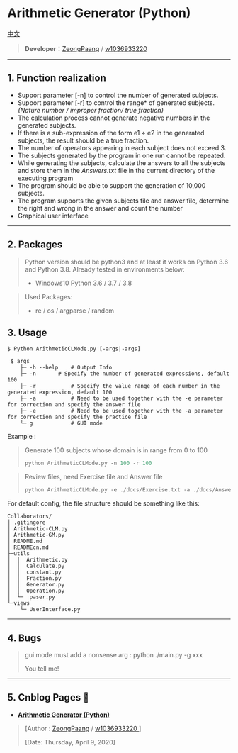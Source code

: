 
# Arithmetic Generator (Python)

[中文](https://github.com/P4XL/Collaborators/blob/master/READMEcn.md)

> **Developer**：[ZeongPaang](https://github.com/P4XL/) / [w1036933220](https://github.com/w1036933220)

----

## 1.  Function realization

- Support parameter [-n] to control the number of generated subjects.
- Support parameter [-r] to control the range* of generated subjects. *(Nature number / improper fraction/ true fraction)*
- The calculation process cannot generate negative numbers in the generated subjects.
- If there is a sub-expression of the form e1 ÷ e2 in the generated subjects, the result should be a true fraction.
- The number of operators appearing in each subject does not exceed 3.
- The subjects generated by the program in one run cannot be repeated.
- While generating the subjects, calculate the answers to all the subjects and store them in the *Answers.txt* file in the current directory of the executing program
- The program should be able to support the generation of 10,000 subjects.
- The program supports the given subjects file and answer file, determine the right and wrong in the answer and count the number
- Graphical user interface

----

##  2.  Packages

> Python version should be python3 and at least it works on Python 3.6 and Python 3.8. Already tested in environments below:
>
> - Windows10 Python 3.6 / 3.7 / 3.8

> Used Packages:
>
> - re / os /  argparse / random

## 3.  Usage

```
$ Python ArithmeticCLMode.py [-args|-args]
```

```
 $ args
    ├─ -h --help    # Output Info
    ├─ -n	    # Specify the number of generated expressions, default 100
    ├─ -r           # Specify the value range of each number in the generated expression, default 100
    ├─ -a           # Need to be used together with the -e parameter for correction and specify the answer file
    ├─ -e           # Need to be used together with the -a parameter for correction and specify the practice file
    └─ g            # GUI mode
```


Example :

> Generate 100 subjects whose domain is in range from 0 to 100
>
> ```python
> python ArithmeticCLMode.py -n 100 -r 100
> ```

> Review files, need Exercise file and Answer file
>
> ```python
> python ArithmeticCLMode.py -e ./docs/Exercise.txt -a ./docs/Answer.txt
> ```

For default config, the file structure should be something like this:

```
Collaborators/
│ .gitingore
│ Arithmetic-CLM.py
│ Arithmetic-GM.py
│ README.md
│ READMEcn.md
├─utils
│  │  Arithmetic.py
│  │  Calculate.py
│  │  constant.py
│  │  Fraction.py
│  │  Generator.py
│  │  Operation.py
│  └─  paser.py
└─views
    └─ UserInterface.py
```

----

## 4.  Bugs

> gui mode must add a nonsense arg : python ./main.py -g xxx
>
> You tell me!

----

## 5.  Cnblog Pages 🚀

- **[Arithmetic Generator (Python)](https://www.cnblogs.com/green--hand/p/12665616.html)**

> [Author :  [ZeongPaang](https://www.cnblogs.com/XL-Lee/) / [w1036933220 ](https://www.cnblogs.com/green--hand/) ]
>
> [Date: Thursday, April 9, 2020]
